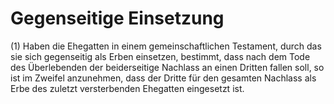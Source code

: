 # Gegenseitige Einsetzung

(1) Haben die Ehegatten in einem gemeinschaftlichen Testament, durch das sie sich gegenseitig als Erben einsetzen, bestimmt, dass nach dem Tode des Überlebenden der beiderseitige Nachlass an einen Dritten fallen soll, so ist im Zweifel anzunehmen, dass der Dritte für den gesamten Nachlass als Erbe des zuletzt versterbenden Ehegatten eingesetzt ist.